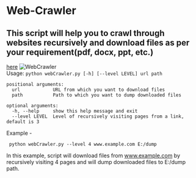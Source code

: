 # Web-Crawler
This script will help you to crawl through websites recursively and download files as per your requirement(pdf, docx, ppt, etc.)
-
[here](www.ndpp.in/ne-heritage)
![WebCrawler](../assets/web.jpg?raw=true)
<br>
Usage: ```python
webCrawler.py [-h] [--level LEVEL] url path```

```
positional arguments:
  url            URL from which you want to download files
  path           Path to which you want to dump downloaded files

optional arguments:
  -h, --help     show this help message and exit
  --level LEVEL  Level of recursively visiting pages from a link, default is 3
```
 Example -
 <br>
```
 python webCrawler.py --level 4 www.example.com E:/dump
```
In this example, script will download files from www.example.com by recursively visiting 4 pages and will dump downloaded files to E:/dump path.


